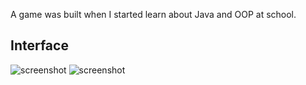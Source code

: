 A game was built when I started learn about Java and OOP at school.

## Interface

<img src="https://raw.githubusercontent.com/hoangminh281/2048-game-written-by-Java/master/image_1.png" alt="screenshot"/>
<img src="https://raw.githubusercontent.com/hoangminh281/2048-game-written-by-Java/master/image_2.png" alt="screenshot"/>
